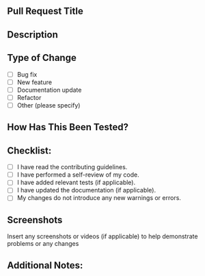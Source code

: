 ## Pull Request Title
<!-- Insert Title -->


## Description
<!-- Please include a summary of the change and which issue is fixed. -->
<!-- Include relevant motivation and context. -->

## Type of Change
<!-- Please check the relevant option: -->
- [ ] Bug fix
- [ ] New feature
- [ ] Documentation update
- [ ] Refactor
- [ ] Other (please specify)

## How Has This Been Tested?
<!-- Describe the tests that you ran to verify your changes. -->
<!-- Provide any relevant details to help reviewers understand how to test the changes. -->

## Checklist:
<!-- Please check the relevant boxes. -->
- [ ] I have read the contributing guidelines.
- [ ] I have performed a self-review of my code.
- [ ] I have added relevant tests (if applicable).
- [ ] I have updated the documentation (if applicable).
- [ ] My changes do not introduce any new warnings or errors.

## Screenshots
Insert any screenshots or videos (if applicable) to help demonstrate problems or any changes

## Additional Notes:
<!-- Any additional context, suggestions, or questions for the reviewers. -->
